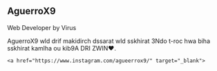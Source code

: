
<!DOCTYPE html>
<html lang="en">
<head>
  <meta charset="UTF-8">
  <meta name="viewport" content="width=device-width, initial-scale=1.0">
  <title>Document</title>
  <link rel="stylesheet" href="style.css">
</head>
<body>
  
</body>
</html>
<!DOCTYPE html>
<html lang="en">
<head>
    <meta charset="UTF-8">
    <meta name="viewport" content="width=device-width, initial-scale=1.0">
    <title>Document</title>
    <link rel="stylesheet" href="style.css">
</head>
<body>

</body>
</html>
<!DOCTYPE html>
<html lang="en">
<head>
<meta charset="UTF-8">
<meta name="viewport" content="width=device-width, initial-scale=1.0">
<title>Profile Card</title>
<style>
  /* ====== Root Colors & Config ====== */
  :root {
    --bg-color: #0a0f1a;
    --card-bg: #000000;
    --primary: #4a4949;
    --secondary: #9a9a9a;
    --text: #fff;
    --radius: 20px;
    --transition: 0.4s ease;
  }

  body {
    margin: 0;
    height: 100vh;
    display: flex;
    align-items: center;
    justify-content: center;
    background: radial-gradient(circle at top, #121a2c, #000000 80%);
    font-family: "Poppins", sans-serif;
    color: var(--text);
    background: url("https://i.pinimg.com/736x/9b/f2/52/9bf2529f6c9dd705c7bc7d1761a5d0f5.jpg") no-repeat center center/cover;
  }

  /* ====== Profile Card Container ====== */
  .profile-card {
    position: relative;
    background: var(--card-bg);
    width: 320px;
    border-radius: var(--radius);
    overflow: hidden;
    box-shadow: 0 0 30px rgba(0,0,0,0.6);
    text-align: center;
    transition: transform var(--transition), box-shadow var(--transition);
  }

  .profile-card:hover {
    transform: translateY(-10px) scale(1.03);
    box-shadow: 0 0 25px var(--primary), 0 0 50px var(--secondary);
  }

  /* ====== Banner & Avatar ====== */
  .banner {
    width: 100%;
    height: 100px;
    background: linear-gradient(135deg, var(--secondary), var(--primary));

  }

  .avatar {
    width: 100px;
    height: 100px;
    border-radius: 50%;
    border: 4px solid var(--bg-color);
    background: url("https://files.kick.com/images/user/16649165/profile_image/conversion/8c09c6e1-39d3-4401-a8fc-7c4ea9445613-fullsize.webp") no-repeat center/cover;
    position: relative;
    top: -50px;
    margin: 0 auto;
    box-shadow: 0 0 15px var(--primary);
  }

  /* ====== Content ====== */
  .content {
    padding: 0 20px 30px;
    position: relative;
    top: -40px;
  }

  .name {
    font-size: 1.4em;
    font-weight: 700;
    letter-spacing: 0.5px;
    margin: 10px 0 5px;
  }

  .role {
    font-size: 0.9em;
    color: rgba(255,255,255,0.7);
    margin-bottom: 20px;
  }

  .bio {
    font-size: 0.85em;
    color: rgba(255,255,255,0.6);
    line-height: 1.5;
    margin-bottom: 20px;
  }

  /* ====== Social Icons ====== */
  .social {
    display: flex;
    justify-content: center;
    gap: 15px;
  }

  .social a {
    width: 38px;
    height: 38px;
    display: grid;
    place-items: center;
    background: linear-gradient(135deg, var(--primary), var(--secondary));
    border-radius: 50%;
    color: white;
    text-decoration: none;
    font-size: 18px;
    transition: 0.3s;
  }

  .social a:hover {
    transform: scale(1.15) rotate(5deg);
    box-shadow: 0 0 20px var(--primary);
  }

  /* ====== Neon Border Effect ====== */
  .profile-card::before {
    content: "";
    position: absolute;
    inset: 0;
    border-radius: var(--radius);
    padding: 2px;
    background: linear-gradient(135deg, var(--secondary), var(--primary));
    mask: linear-gradient(#fff 0 0) content-box, linear-gradient(#fff 0 0);
    mask-composite: exclude;
    -webkit-mask-composite: destination-out;
    pointer-events: none;
  }
</style>
<!-- Use Remix Icons or Font Awesome -->
<link href="https://cdn.jsdelivr.net/npm/remixicon@4.3.0/fonts/remixicon.css" rel="stylesheet">
</head>
<body>

  <div class="profile-card">
    <div class="banner"></div>
    <div class="avatar"></div>
    <div class="content">
      <h2 class="name">AguerroX9</h2>
      <p class="role">Web Developer by Virus</p>
      <p class="bio">AguerroX9 wld drif makidirch dssarat wld sskhirat 3Ndo t-roc hwa biha sskhirat kamlha ou kib9A DRI ZWIN❤️.</p>
      <div class="social">
<a  href="https://discord.gg/VJmeDUpP" target="_blank">
  <i class="ri-discord-fill"></i>
</a>


    <a href="https://www.instagram.com/agueerrox9/" target="_blank">
  <i class="ri-instagram-fill"></i>
</a>

<a href="https://kick.com/aguerrox9" target="_blank">
  <i class="ri-kick-fill"></i>
</a> 
<a href="https://www.youtube.com/@FDI-TEAM" target="_blank">
  <i class="ri-youtube-fill"></i>
</a>
      </div>
    </div>
  </div>

</body>
</html>


